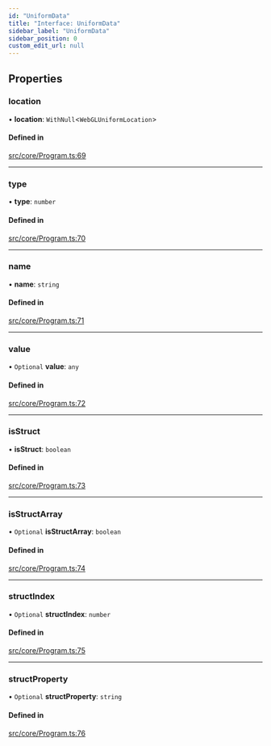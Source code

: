 ```yaml
---
id: "UniformData"
title: "Interface: UniformData"
sidebar_label: "UniformData"
sidebar_position: 0
custom_edit_url: null
---
```


## Properties

### location

• **location**: `WithNull`\<`WebGLUniformLocation`\>

#### Defined in

[src/core/Program.ts:69](https://github.com/sakitam-gis/vis-engine/blob/master/src/core/Program.ts#L69)

___

### type

• **type**: `number`

#### Defined in

[src/core/Program.ts:70](https://github.com/sakitam-gis/vis-engine/blob/master/src/core/Program.ts#L70)

___

### name

• **name**: `string`

#### Defined in

[src/core/Program.ts:71](https://github.com/sakitam-gis/vis-engine/blob/master/src/core/Program.ts#L71)

___

### value

• `Optional` **value**: `any`

#### Defined in

[src/core/Program.ts:72](https://github.com/sakitam-gis/vis-engine/blob/master/src/core/Program.ts#L72)

___

### isStruct

• **isStruct**: `boolean`

#### Defined in

[src/core/Program.ts:73](https://github.com/sakitam-gis/vis-engine/blob/master/src/core/Program.ts#L73)

___

### isStructArray

• `Optional` **isStructArray**: `boolean`

#### Defined in

[src/core/Program.ts:74](https://github.com/sakitam-gis/vis-engine/blob/master/src/core/Program.ts#L74)

___

### structIndex

• `Optional` **structIndex**: `number`

#### Defined in

[src/core/Program.ts:75](https://github.com/sakitam-gis/vis-engine/blob/master/src/core/Program.ts#L75)

___

### structProperty

• `Optional` **structProperty**: `string`

#### Defined in

[src/core/Program.ts:76](https://github.com/sakitam-gis/vis-engine/blob/master/src/core/Program.ts#L76)
